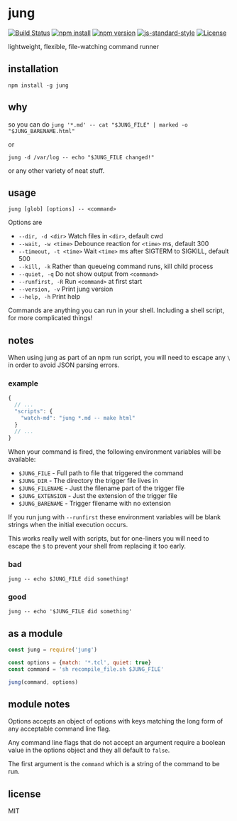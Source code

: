 # jung

[![Build Status](https://img.shields.io/travis/jarofghosts/jung.svg?style=flat-square)](https://travis-ci.org/jarofghosts/jung)
[![npm install](https://img.shields.io/npm/dm/jung.svg?style=flat-square)](https://www.npmjs.org/package/jung)
[![npm version](https://img.shields.io/npm/v/jung.svg?style=flat-square)](https://www.npmjs.org/package/jung)
[![js-standard-style](https://img.shields.io/badge/code%20style-standard-brightgreen.svg?style=flat-square)](https://github.com/feross/standard)
[![License](https://img.shields.io/npm/l/jung.svg?style=flat-square)](https://github.com/jarofghosts/jung/blob/master/LICENSE)

lightweight, flexible, file-watching command runner

## installation

`npm install -g jung`

## why

so you can do `jung '*.md' -- cat "$JUNG_FILE" | marked -o "$JUNG_BARENAME.html"`

or

`jung -d /var/log -- echo "$JUNG_FILE changed!"`

or any other variety of neat stuff.

## usage

`jung [glob] [options] -- <command>`

Options are

* `--dir, -d <dir>` Watch files in `<dir>`, default cwd
* `--wait, -w <time>` Debounce reaction for `<time>` ms, default 300
* `--timeout, -t <time>` Wait `<time>` ms after SIGTERM to SIGKILL, default 500
* `--kill, -k` Rather than queueing command runs, kill child process
* `--quiet, -q` Do not show output from `<command>`
* `--runfirst, -R` Run `<command>` at first start
* `--version, -v` Print jung version
* `--help, -h` Print help

Commands are anything you can run in your shell. Including a shell script, for
more complicated things!

## notes

When using jung as part of an npm run script, you will need to escape any `\`
in order to avoid JSON parsing errors.

### example

```js
{
  // ...
  "scripts": {
    "watch-md": "jung *.md -- make html"
  }
  // ...
}
```

When your command is fired, the following environment variables will be
available:

* `$JUNG_FILE` - Full path to file that triggered the command
* `$JUNG_DIR` - The directory the trigger file lives in
* `$JUNG_FILENAME` - Just the filename part of the trigger file
* `$JUNG_EXTENSION` - Just the extension of the trigger file
* `$JUNG_BARENAME` - Trigger filename with no extension

If you run jung with `--runfirst` these environment variables will be blank
strings when the initial execution occurs.

This works really well with scripts, but for one-liners you will need to escape
the `$` to prevent your shell from replacing it too early.

### bad

`jung -- echo $JUNG_FILE did something!`

### good

`jung -- echo '$JUNG_FILE did something'`

## as a module

```js
const jung = require('jung')

const options = {match: '*.tcl', quiet: true}
const command = 'sh recompile_file.sh $JUNG_FILE'

jung(command, options)
```

## module notes

Options accepts an object of options with keys matching the long form of
any acceptable command line flag.

Any command line flags that do not accept an argument require a boolean value
in the options object and they all default to `false`.

The first argument is the `command` which is a string of the command to be run.

## license

MIT
